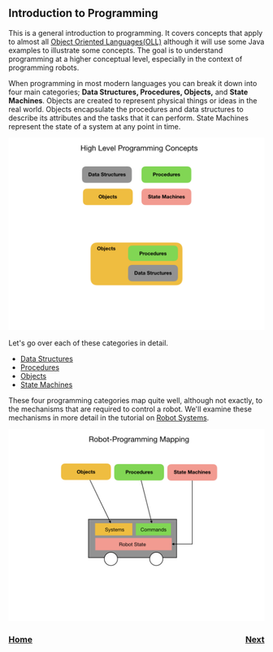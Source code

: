 ## Introduction to Programming
This is a general introduction to programming.  It covers concepts that apply to almost all [Object Oriented Languages(OLL)](https://en.wikipedia.org/wiki/Object-oriented_programming) although it will use some Java examples to illustrate some concepts.  The goal is to understand programming at a higher conceptual level, especially in the context of programming robots.

When programming in most modern languages you can break it down into four main categories; **Data Structures, Procedures, Objects,** and **State Machines**.  Objects are created to represent physical things or ideas in the real world.  Objects encapsulate the procedures and data structures to describe its attributes and the tasks that it can perform.  State Machines represent the state of a system at any point in time.  

![Programming Concepts](../images/FRCProgramming/FRCProgramming.007.jpeg)

Let's go over each of these categories in detail. 

- [Data Structures](dataStructures)
- [Procedures](procedures)
- [Objects](objects)
- [State Machines](stateMachines)


These four programming categories map quite well, although not exactly, to the mechanisms that are required to control a robot.  We'll examine these mechanisms in more detail in the tutorial on [Robot Systems](../../Concepts/RobotSystem/intro).  

![Programming-system Mapping](../images/FRCProgramming/FRCProgramming.008.jpeg)

<h3><span style="float:left">
<a href="../index">Home</a></span>
<span style="float:right">
<a href="dataStructures">Next</a></span></h3>
<!-- [Home](../index)     [Next](dataStructures) -->
